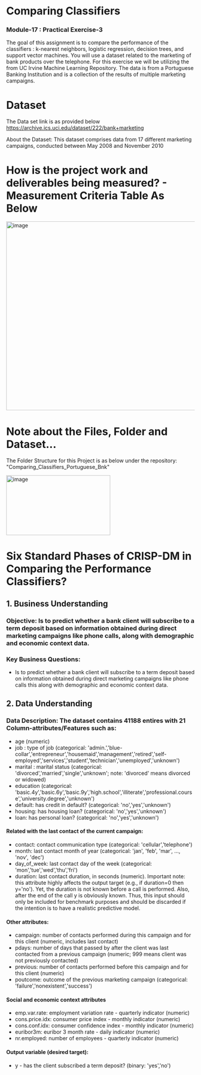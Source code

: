 # Comparing Classifiers
### Module-17 : Practical Exercise-3 
 
 The goal of this assignment is to compare the performance of the classifiers : k-nearest neighbors, logistic regression, decision trees, and support vector machines. You will use a dataset related to the marketing of bank products over the telephone. For this exercise we will be utilizing the from  UC Irvine Machine Learning Repository. The data is from a Portuguese Banking Institution and is a collection of the results of multiple marketing campaigns.

# Dataset

The Data set link is as provided below
https://archive.ics.uci.edu/dataset/222/bank+marketing

About the Dataset: This dataset comprises data from 17 different marketing campaigns, conducted between May 2008 and November 2010

# How is the project work and deliverables being measured? - Measurement Criteria Table As Below
<img width="842" height="505" alt="image" src="https://github.com/user-attachments/assets/28010461-6ed7-4e4a-a765-3aa3f5efd99e" />

# Note about the Files, Folder and Dataset...
The Folder Structure for this Project is as below under the repository: "Comparing_Classifiers_Portuguese_Bnk"

<img width="278" height="160" alt="image" src="https://github.com/user-attachments/assets/e8824d25-624e-4148-a77f-4a4cc19bb18b" />

# Six Standard Phases of CRISP-DM in Comparing the Performance Classifiers?
## 1. Business Understanding
### Objective: Is to predict whether a bank client will subscribe to a term deposit based on information obtained during direct marketing campaigns like phone calls, along with demographic and economic context data.
### Key Business Questions:
-	Is to predict whether a bank client will subscribe to a term deposit based on information obtained during direct marketing campaigns like phone calls this along with demographic and economic context data.
## 2. Data Understanding
### Data Description: The dataset contains 41188 entires with 21 Column-attributes/Features such as:
-	age (numeric)
-	job : type of job (categorical: 'admin.','blue-collar','entrepreneur','housemaid','management','retired','self-employed','services','student','technician','unemployed','unknown')
-	marital : marital status (categorical: 'divorced','married','single','unknown'; note: 'divorced' means divorced or widowed)
-	education (categorical: 'basic.4y','basic.6y','basic.9y','high.school','illiterate','professional.course','university.degree','unknown')
-	default: has credit in default? (categorical: 'no','yes','unknown')
-	housing: has housing loan? (categorical: 'no','yes','unknown')
-	loan: has personal loan? (categorical: 'no','yes','unknown')
#### Related with the last contact of the current campaign:
-	contact: contact communication type (categorical: 'cellular','telephone')
-	month: last contact month of year (categorical: 'jan', 'feb', 'mar', ..., 'nov', 'dec')
-	day_of_week: last contact day of the week (categorical: 'mon','tue','wed','thu','fri')
-	duration: last contact duration, in seconds (numeric). Important note: this attribute highly affects the output target (e.g., if duration=0 then y='no'). 
  Yet, the duration is not known before a call is performed. Also, after the end of the call y is obviously known. Thus, this input should only be included for benchmark purposes and should be discarded 
  if the intention is to have a realistic predictive model.
#### Other attributes:
-	campaign: number of contacts performed during this campaign and for this client (numeric, includes last contact)
-	pdays: number of days that passed by after the client was last contacted from a previous campaign (numeric; 999 means client was not previously contacted)
-	previous: number of contacts performed before this campaign and for this client (numeric)
-	poutcome: outcome of the previous marketing campaign (categorical: 'failure','nonexistent','success')
#### Social and economic context attributes
-	emp.var.rate: employment variation rate - quarterly indicator (numeric)
-	cons.price.idx: consumer price index - monthly indicator (numeric)
-	cons.conf.idx: consumer confidence index - monthly indicator (numeric)
-	euribor3m: euribor 3 month rate - daily indicator (numeric)
-	nr.employed: number of employees - quarterly indicator (numeric)
#### Output variable (desired target):
-	y - has the client subscribed a term deposit? (binary: 'yes','no')
